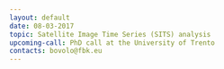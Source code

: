 ```yaml
---
layout: default
date: 08-03-2017
topic: Satellite Image Time Series (SITS) analysis
upcoming-call: PhD call at the University of Trento
contacts: bovolo@fbk.eu
---
```

